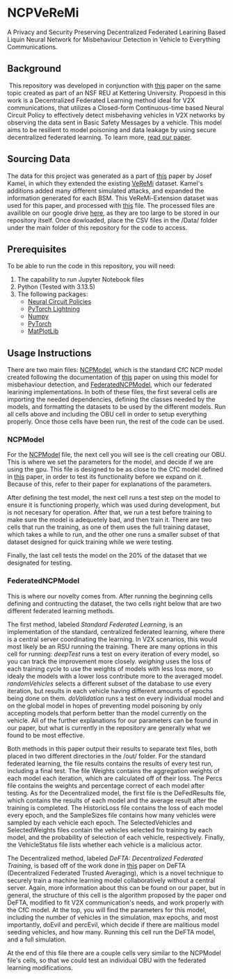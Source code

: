 # NCPVeReMi
A Privacy and Security Preserving Decentralized Federated Learining Based Liquin Neural Network for Misbehaviour Detection in Vehicle to Everything Communications.

## Background
 This repository was developed in conjunction with [this](linkToPaper) paper on the same topic created as part of an NSF REU at Kettering University. Propoesd in this work is a Decentralized Federated Learning method ideal for V2X communications, that utilizes a Closed-form Continuous-time based Neural Circuit Policy to effectively detect misbehaving vehicles in V2X networks by observing the data sent in Basic Safety Messages by a vehicle. This model aims to be resilient to model poisoning and data leakage by using secure decentralized federated learning. To learn more, [read our paper](Paper).

## Sourcing Data
The data for this project was generated as a part of [this](paperForVeReMiEx) paper by Josef Kamel, in which they extended the existing [VeReMi](link) dataset. Kamel's additions added many different simulated attacks, and expanded the information generated for each BSM. This VeReMi-Extension dataset was used for this paper, and processed with [this](CfCReadDatafromEXMultiThread.py) file. The processed files are availible on our google drive [here](googleDriveofData), as they are too large to be stored in our repository itself. Once dowloaded, place the CSV files in the /Data/ folder under the main folder of this repository for the code to access. 

## Prerequisites
To be able to run the code in this repository, you will need:
1. The capability to run Jupyter Notebook files
2. Python (Tested with 3.13.5)
3. The following packages:
    - [Neural Circuit Policies](https://ncps.readthedocs.io/en/latest/)
    - [PyTorch Lightning](https://lightning.ai/docs/pytorch/stable/)
    - [Numpy](https://numpy.org/)
    - [PyTorch](https://pytorch.org/)
    - [MatPlotLib](https://matplotlib.org/)

## Usage Instructions
There are two main files: [NCPModel](NCPModel.ipynb), which is the standard CfC NCP model created following the documentation of [this](CfCPaper) paper on using this model for misbehaviour detection, and [FederatedNCPModel](FederatedNCPModel.ipynb), which our federated learining implementations. In both of these files, the first several cells are importing the needed dependencies, defining the classes needed by the models, and formatting the datasets to be used by the different models. Run all cells above and including the OBU cell in order to setup everything properly. Once those cells have been run, the rest of the code can be used.

### NCPModel
For the [NCPModel](NCPModel.ipynb) file, the next cell you will see is the cell creating our OBU. This is where we set the parameters for the model, and decide if we are using the gpu. This file is designed to be as close to the CfC model defined in [this](CfCPaper) paper, in order to test its functionality before we expand on it. Because of this, refer to their paper for explanations of the parameters. 

After defining the test model, the next cell runs a test step on the model to ensure it is functioning properly, which was used during development, but is not necesary for operation. After that, we run a test before training to make sure the model is adequetely bad, and then train it. There are two cells that run the training, as one of them uses the full training dataset, which takes a while to run, and the other one runs a smaller subset of that dataset designed for quick training while we were testing. 

Finally, the last cell tests the model on the 20% of the dataset that we designated for testing. 


### FederatedNCPModel
This is where our novelty comes from. After running the beginning cells defining and contructing the dataset, the two cells right below that are two different federated learning methods.

The first method, labeled _Standard Federated Learning_, is an implementation of the standard, centralized federated learning, where there is a central server coordinating the learning. In V2X scenarios, this would most likely be an RSU running the training. There are many options in this cell for running: _deepTest_ runs a test on every iteration of every model, so you can track the improvement more closely. _weighing_ uses the loss of each training cycle to use the weights of models with less loss more, so idealy the models with a lower loss contribute more to the averaged model. _randomVehicles_ selects a different subset of the database to use every iteration, but results in each vehicle having different amounts of epochs being done on them. _doValidation_ runs a test on every individual model and on the global model in hopes of preventing model poisoning by only accepting models that perform better than the model currently on the vehicle. All of the further explanations for our parameters can be found in our paper, but what is currently in the repository are generally what we found to be most effective. 

Both methods in this paper output their results to separate text files, both placed in two different directories in the /out/ folder. For the standard federated learning, the file results contains the results of every test run, including a final test. The file Weights contains the aggregation weights of each model each iteration, which are calculated off of their loss. The Percs file contains the weights and percentage correct of each model after testing. As for the Decentralized model, the first file is the DeFedResults file, which contains the results of each model and the average result after the training is completed. The HistoricLoss file contains the loss of each model every epoch, and the SampleSizes file contains how many vehicles were sampled by each vehicle each epoch. The SelectedVehicles and SelectedWeights files contain the vehicles selected fro training by each model, and the probability of selection of each vehicle, respectively. Finally, the VehicleStatus file lists whether each vehicle is a malicious actor.

The Decentralized method, labeled _DeFTA: Decentralized Federated Training_, is based off of the work done in [this](patphapnh) paper on DeFTA (Decentralized Federated Trusted Averaging), which is a novel technique to securely train a machine learning model collaboratively without a central server. Again, more information about this can be found on our paper, but in general, the structure of this cell is the algorithm proposed by the paper ond DeFTA, modified to fit V2X communication's needs, and work properly with the CfC model. At the top, you will find the parameters for this model, including the number of vehicles in the simulation, max epochs, and most importantly, doEvil and percEvil, which decide if there are malitious model seeding vehicles, and how many. Running this cell run the DeFTA model, and a full simulation.

At the end of this file there are a couple cells very similar to the NCPModel file's cells, so that we could test an individual OBU with the federated learning modifications.